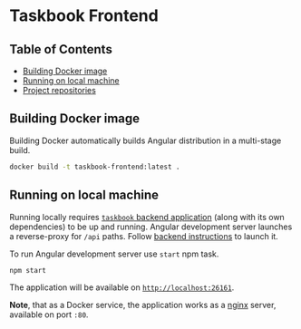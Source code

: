 # Taskbook Frontend

## Table of Contents

- [Building Docker image](#building-docker-image)
- [Running on local machine](#running-on-local-machine)
- [Project repositories](#project-repositories)

## Building Docker image

Building Docker automatically builds Angular distribution in a multi-stage build.

```bash
docker build -t taskbook-frontend:latest .
```

## Running on local machine

Running locally requires [`taskbook` backend application](../taskbook-backend) (along with its own
dependencies) to be up and running. Angular development server launches a reverse-proxy for `/api`
paths. Follow [backend instructions](../taskbook-backend/README.md#running-on-local-machine) to launch
it.

To run Angular development server use `start` npm task.

```shell
npm start
```

The application will be available on [`http://localhost:26161`](http://localhost:26161).

**Note**, that as a Docker service, the application works as a
[nginx](https://hub.docker.com/_/nginx) server, available on port `:80`.
